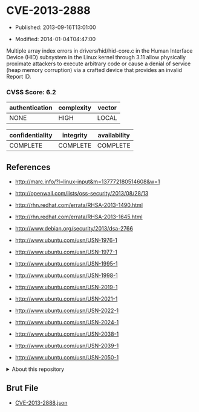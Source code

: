# CVE-2013-2888

- Published: 2013-09-16T13:01:00

- Modified: 2014-01-04T04:47:00

Multiple array index errors in drivers/hid/hid-core.c in the Human Interface Device (HID) subsystem in the Linux kernel through 3.11 allow physically proximate attackers to execute arbitrary code or cause a denial of service (heap memory corruption) via a crafted device that provides an invalid Report ID.

### CVSS Score: **6.2**

| authentication | complexity | vector |
| --- | --- | --- |
| NONE | HIGH | LOCAL |

| confidentiality | integrity | availability |
| --- | --- | --- |
| COMPLETE | COMPLETE | COMPLETE |

## References

* http://marc.info/?l=linux-input&m=137772180514608&w=1

* http://openwall.com/lists/oss-security/2013/08/28/13

* http://rhn.redhat.com/errata/RHSA-2013-1490.html

* http://rhn.redhat.com/errata/RHSA-2013-1645.html

* http://www.debian.org/security/2013/dsa-2766

* http://www.ubuntu.com/usn/USN-1976-1

* http://www.ubuntu.com/usn/USN-1977-1

* http://www.ubuntu.com/usn/USN-1995-1

* http://www.ubuntu.com/usn/USN-1998-1

* http://www.ubuntu.com/usn/USN-2019-1

* http://www.ubuntu.com/usn/USN-2021-1

* http://www.ubuntu.com/usn/USN-2022-1

* http://www.ubuntu.com/usn/USN-2024-1

* http://www.ubuntu.com/usn/USN-2038-1

* http://www.ubuntu.com/usn/USN-2039-1

* http://www.ubuntu.com/usn/USN-2050-1

<details>
<summary>About this repository</summary> 

  This repository is part of the project [Live Hack CVE](https://github.com/Live-Hack-CVE). Main website can be found [www.live-hack.org](https://www.live-hack.org) 
  
  Made by [Sn0wAlice](https://github.com/Sn0wAlice) for the people that care about security and need to have a feed of the latest CVEs. Hope you enjoy it, don't forget to star the repo and follow me on [Twitter](https://twitter.com/Sn0wAlice) and [Github](https://github.com/Sn0wAlice). And that is my [personnal website](https://www.alice-snow.me/)

  - [Home Page](https://github.com/Live-Hack-CVE)
  - [Framework](https://github.com/Live-Hack-CVE/cve-framework)
  - [CVE database](https://github.com/Live-Hack-CVE/full_database)
  - [Changelog](https://github.com/Live-Hack-CVE/Changelog)
</details>

## Brut File

* [CVE-2013-2888.json](https://raw.githubusercontent.com/Live-Hack-CVE/full_database/main/cves/2013/CVE-2013-2888.json)

